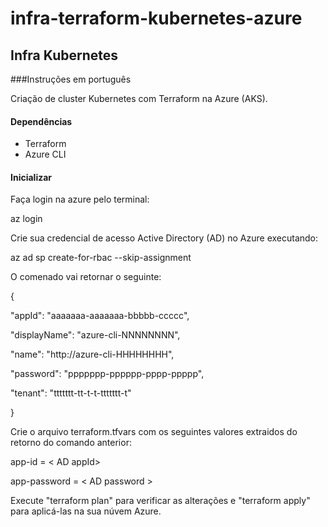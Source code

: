 # infra-terraform-kubernetes-azure
## Infra Kubernetes

###Instruções em português

Criação de cluster Kubernetes com Terraform na Azure (AKS).

#### Dependências 
* Terraform
* Azure CLI

#### Inicializar

Faça login na azure pelo terminal:

az login

Crie sua credencial de acesso Active Directory (AD) no Azure executando:

az ad sp create-for-rbac --skip-assignment

O comenado vai retornar o seguinte:

{

  "appId": "aaaaaaa-aaaaaaa-bbbbb-ccccc",

  "displayName": "azure-cli-NNNNNNNN",

  "name": "http://azure-cli-HHHHHHHH",

  "password": "ppppppp-pppppp-pppp-ppppp",

  "tenant": "ttttttt-tt-t-t-ttttttt-t"

}

Crie o arquivo terraform.tfvars com os seguintes valores extraidos do retorno do comando anterior:

app-id    = < AD appId>

app-password = < AD password >

Execute "terraform plan" para verificar as alterações e "terraform apply" para aplicá-las na sua núvem Azure.